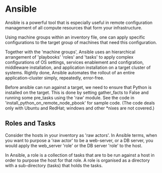 # Ansible
Ansible is a powerful tool that is especially useful in remote configuration management of all compute resources that form your infrastructure.

Using machine groups within an inventory file, one can apply specific configurations to the target group of machines that need this configuration.

Together with the 'machine groups', Ansible uses an hierarchical arrangement of 'playbooks' 'roles' and 'tasks' to apply complex configurations of OS settings, services enablement and configration, middleware installation, and application installation on a target cluster of systems. Rightly done, Ansible automates the rollout of an entire application-cluster simply, repeatedly, error-free.

Before ansible can run against a target, we need to ensure that Python is installed on the target. This is done by setting gather_facts to False and running some pre_tasks using the 'raw' module. See the code in 'install_python_on_remote_node_pbook' for sample code. (The code deals only with Ubuntu and RedHat; windows and other *nixes are not covered.)

## Roles and Tasks
Consider the hosts in your inventory as 'raw actors'. In Ansible terms, when you want to purpose a 'raw actor' to be a web-server, or a DB server, you would apply the web_server 'role' or the DB server 'role' to the host.

In Ansible, a role is a collection of tasks that are to be run against a host in order to purpose the host for that role. A role is organised as a directory with a sub-directory (tasks) that holds the tasks.


